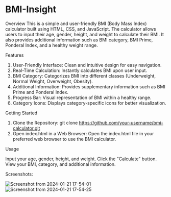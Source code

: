 # BMI-Insight
Overview
This is a simple and user-friendly BMI (Body Mass Index) calculator built using HTML, CSS, and JavaScript. The calculator allows users to input their age, gender, height, and weight to calculate their BMI. It also provides additional information such as BMI category, BMI Prime, Ponderal Index, and a healthy weight range.

Features
1. User-Friendly Interface: Clean and intuitive design for easy navigation.
2. Real-Time Calculation: Instantly calculates BMI upon user input.
3. BMI Category: Categorizes BMI into different classes (Underweight, Normal Weight, Overweight, Obesity).
4. Additional Information: Provides supplementary information such as BMI Prime and Ponderal Index.
5. Progress Bar: Visual representation of BMI within a healthy range.
6. Category Icons: Displays category-specific icons for better visualization.

Getting Started

1. Clone the Repository:
git clone https://github.com/your-username/bmi-calculator.git
2. Open index.html in a Web Browser:
Open the index.html file in your preferred web browser to use the BMI calculator.

Usage

Input your age, gender, height, and weight.
Click the "Calculate" button.
View your BMI, category, and additional information.

Screenshots:

![Screenshot from 2024-01-21 17-54-01](https://github.com/diyabhowmick/BMI-Insight/assets/116788850/15d9680f-4311-4bb1-b3cd-a7b4f59eab63)
![Screenshot from 2024-01-21 17-54-25](https://github.com/diyabhowmick/BMI-Insight/assets/116788850/7e2a66e4-5014-439e-a734-61e607065fb5)

